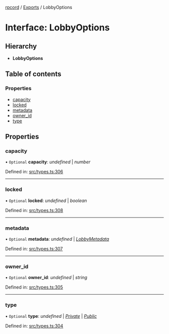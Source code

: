 [rpcord](../README.md) / [Exports](../modules.md) / LobbyOptions

# Interface: LobbyOptions

## Hierarchy

* **LobbyOptions**

## Table of contents

### Properties

- [capacity](lobbyoptions.md#capacity)
- [locked](lobbyoptions.md#locked)
- [metadata](lobbyoptions.md#metadata)
- [owner\_id](lobbyoptions.md#owner_id)
- [type](lobbyoptions.md#type)

## Properties

### capacity

• `Optional` **capacity**: *undefined* \| *number*

Defined in: [src/types.ts:306](https://github.com/DjDeveloperr/RPCord/blob/ac2ab55/src/types.ts#L306)

___

### locked

• `Optional` **locked**: *undefined* \| *boolean*

Defined in: [src/types.ts:308](https://github.com/DjDeveloperr/RPCord/blob/ac2ab55/src/types.ts#L308)

___

### metadata

• `Optional` **metadata**: *undefined* \| [*LobbyMetadata*](lobbymetadata.md)

Defined in: [src/types.ts:307](https://github.com/DjDeveloperr/RPCord/blob/ac2ab55/src/types.ts#L307)

___

### owner\_id

• `Optional` **owner\_id**: *undefined* \| *string*

Defined in: [src/types.ts:305](https://github.com/DjDeveloperr/RPCord/blob/ac2ab55/src/types.ts#L305)

___

### type

• `Optional` **type**: *undefined* \| [*Private*](../enums/lobbytype.md#private) \| [*Public*](../enums/lobbytype.md#public)

Defined in: [src/types.ts:304](https://github.com/DjDeveloperr/RPCord/blob/ac2ab55/src/types.ts#L304)
